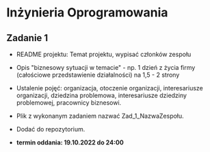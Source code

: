 # Inżynieria Oprogramowania
## Zadanie 1

- README projektu: Temat projektu, wypisać członków zespołu


- Opis "biznesowy sytuacji w temacie" - np. 1 dzień z życia firmy (całościowe przedstawienie działalności) na 1,5 - 2 strony
- Ustalenie pojęć: organizacja, otoczenie organizacji, interesariusze organizacji, dziedzina problemowa, interesariusze dziedziny problemowej, pracownicy biznesowi. 
- Plik z wykonanym zadaniem nazwać Zad_1_NazwaZespołu. 
- Dodać do repozytorium.
- **termin oddania: 19.10.2022 do 24:00**
